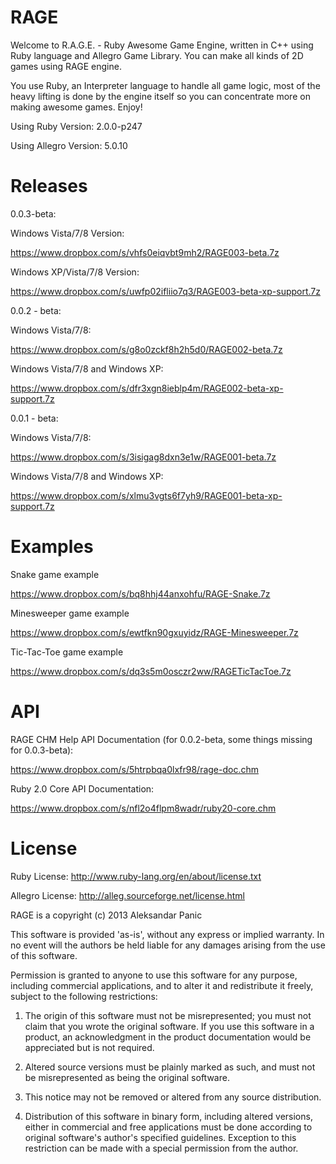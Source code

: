 RAGE
====

Welcome to R.A.G.E. - Ruby Awesome Game Engine, written in C++ using Ruby language and Allegro Game Library.
You can make all kinds of 2D games using RAGE engine.

You use Ruby, an Interpreter language to handle all game logic, most of the heavy lifting is done by the engine itself
so you can concentrate more on making awesome games. Enjoy!

Using Ruby Version: 2.0.0-p247

Using Allegro Version: 5.0.10

Releases
====

0.0.3-beta:

Windows Vista/7/8 Version:

https://www.dropbox.com/s/vhfs0eiqvbt9mh2/RAGE003-beta.7z

Windows XP/Vista/7/8 Version:

https://www.dropbox.com/s/uwfp02ifliio7q3/RAGE003-beta-xp-support.7z

0.0.2 - beta:

Windows Vista/7/8:

https://www.dropbox.com/s/g8o0zckf8h2h5d0/RAGE002-beta.7z


Windows Vista/7/8 and Windows XP:

https://www.dropbox.com/s/dfr3xgn8ieblp4m/RAGE002-beta-xp-support.7z

0.0.1 - beta:

Windows Vista/7/8:

https://www.dropbox.com/s/3isigag8dxn3e1w/RAGE001-beta.7z

Windows Vista/7/8 and Windows XP:

https://www.dropbox.com/s/xlmu3vgts6f7yh9/RAGE001-beta-xp-support.7z

Examples
====

Snake game example

https://www.dropbox.com/s/bq8hhj44anxohfu/RAGE-Snake.7z

Minesweeper game example

https://www.dropbox.com/s/ewtfkn90gxuyidz/RAGE-Minesweeper.7z

Tic-Tac-Toe game example

https://www.dropbox.com/s/dq3s5m0osczr2ww/RAGETicTacToe.7z

API
====

RAGE CHM Help API Documentation (for 0.0.2-beta, some things missing for 0.0.3-beta):

https://www.dropbox.com/s/5htrpbqa0lxfr98/rage-doc.chm

Ruby 2.0 Core API Documentation:

https://www.dropbox.com/s/nfl2o4flpm8wadr/ruby20-core.chm

License
====

Ruby License: http://www.ruby-lang.org/en/about/license.txt

Allegro License: http://alleg.sourceforge.net/license.html

RAGE is a copyright (c) 2013 Aleksandar Panic


This software is provided 'as-is', without any express or implied
warranty. In no event will the authors be held liable for any damages
arising from the use of this software.


Permission is granted to anyone to use this software for any purpose,
including commercial applications, and to alter it and redistribute it
freely, subject to the following restrictions:


1. The origin of this software must not be misrepresented; you must not claim that you wrote the original software. If you use this software in a product, an acknowledgment in the product documentation would be appreciated but is not required.


2. Altered source versions must be plainly marked as such, and must not be misrepresented as being the original software.


3. This notice may not be removed or altered from any source distribution.


4. Distribution of this software in binary form, including altered versions, either in commercial and free applications must be done according to original software's author's specified guidelines. Exception to this restriction can be made with a special permission from the author.
